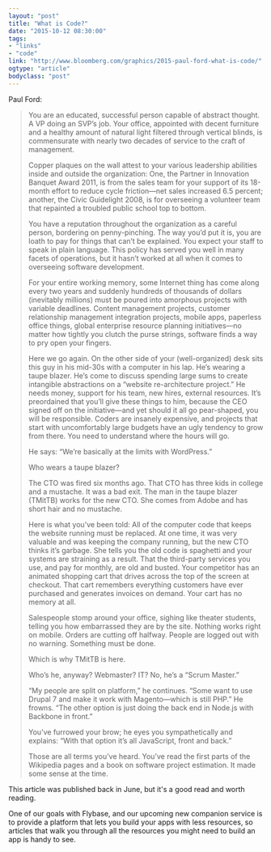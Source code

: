 ```yaml
---
layout: "post"
title: "What is Code?"
date: "2015-10-12 08:30:00"
tags: 
- "links"
- "code"
link: "http://www.bloomberg.com/graphics/2015-paul-ford-what-is-code/"
ogtype: "article"
bodyclass: "post"
---
```


Paul Ford:

> You are an educated, successful person capable of abstract thought. A VP doing an SVP’s job. Your office, appointed with decent furniture and a healthy amount of natural light filtered through vertical blinds, is commensurate with nearly two decades of service to the craft of management.
> 
> Copper plaques on the wall attest to your various leadership abilities inside and outside the organization: One, the Partner in Innovation Banquet Award 2011, is from the sales team for your support of its 18-month effort to reduce cycle friction—net sales increased 6.5 percent; another, the Civic Guidelight 2008, is for overseeing a volunteer team that repainted a troubled public school top to bottom.
> 
> You have a reputation throughout the organization as a careful person, bordering on penny-pinching. The way you’d put it is, you are loath to pay for things that can’t be explained. You expect your staff to speak in plain language. This policy has served you well in many facets of operations, but it hasn’t worked at all when it comes to overseeing software development.
> 
> For your entire working memory, some Internet thing has come along every two years and suddenly hundreds of thousands of dollars (inevitably millions) must be poured into amorphous projects with variable deadlines. Content management projects, customer relationship management integration projects, mobile apps, paperless office things, global enterprise resource planning initiatives—no matter how tightly you clutch the purse strings, software finds a way to pry open your fingers.
> 
> Here we go again. On the other side of your (well-organized) desk sits this guy in his mid-30s with a computer in his lap. He’s wearing a taupe blazer. He’s come to discuss spending large sums to create intangible abstractions on a “website re-architecture project.” He needs money, support for his team, new hires, external resources. It’s preordained that you’ll give these things to him, because the CEO signed off on the initiative—and yet should it all go pear-shaped, you will be responsible. Coders are insanely expensive, and projects that start with uncomfortably large budgets have an ugly tendency to grow from there. You need to understand where the hours will go.
> 
> He says: “We’re basically at the limits with WordPress.”
> 
> Who wears a taupe blazer?
> 
> The CTO was fired six months ago. That CTO has three kids in college and a mustache. It was a bad exit. The man in the taupe blazer (TMitTB) works for the new CTO. She comes from Adobe and has short hair and no mustache.
> 
> Here is what you’ve been told: All of the computer code that keeps the website running must be replaced. At one time, it was very valuable and was keeping the company running, but the new CTO thinks it’s garbage. She tells you the old code is spaghetti and your systems are straining as a result. That the third-party services you use, and pay for monthly, are old and busted. Your competitor has an animated shopping cart that drives across the top of the screen at checkout. That cart remembers everything customers have ever purchased and generates invoices on demand. Your cart has no memory at all.
> 
> Salespeople stomp around your office, sighing like theater students, telling you how embarrassed they are by the site. Nothing works right on mobile. Orders are cutting off halfway. People are logged out with no warning. Something must be done.
> 
> Which is why TMitTB is here.
> 
> Who’s he, anyway? Webmaster? IT? No, he’s a “Scrum Master.”
> 
> “My people are split on platform,” he continues. “Some want to use Drupal 7 and make it work with Magento—which is still PHP.” He frowns. “The other option is just doing the back end in Node.js with Backbone in front.”
> 
> You’ve furrowed your brow; he eyes you sympathetically and explains: “With that option it’s all JavaScript, front and back.”
> 
> Those are all terms you’ve heard. You’ve read the first parts of the Wikipedia pages and a book on software project estimation. It made some sense at the time.

This article was published back in June, but it's a good read and worth reading.

One of our goals with Flybase, and our upcoming new companion service is to provide a platform that lets you build your apps with less resources, so articles that walk you through all the resources you might need to build an app is handy to see.